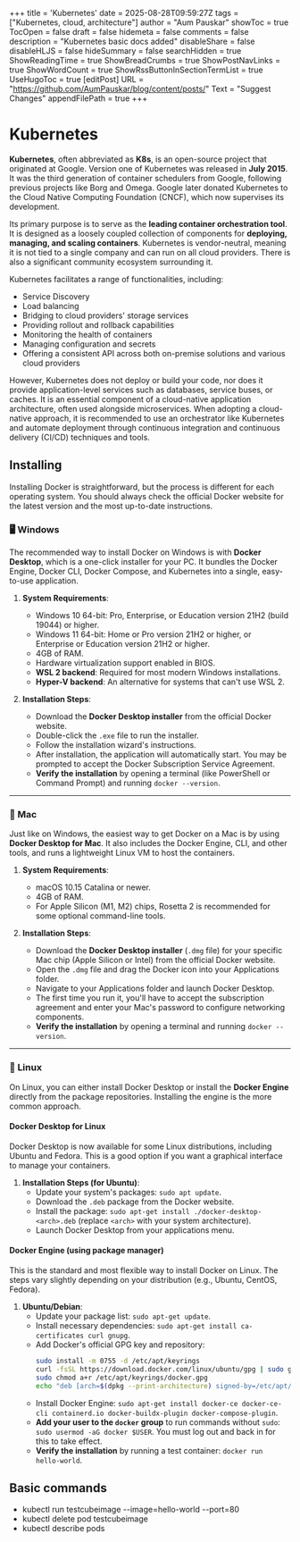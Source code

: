+++
title = 'Kubernetes'
date = 2025-08-28T09:59:27Z
tags = ["Kubernetes, cloud, architecture"]
author = "Aum Pauskar"
showToc = true
TocOpen = false
draft = false
hidemeta = false
comments = false
description = "Kubernetes basic docs added"
disableShare = false
disableHLJS = false
hideSummary = false
searchHidden = true
ShowReadingTime = true
ShowBreadCrumbs = true
ShowPostNavLinks = true
ShowWordCount = true
ShowRssButtonInSectionTermList = true
UseHugoToc = true
[editPost]
    URL = "https://github.com/AumPauskar/blog/content/posts/"
    Text = "Suggest Changes"
    appendFilePath = true
+++

# Kubernetes

**Kubernetes**, often abbreviated as **K8s**, is an open-source project that originated at Google. Version one of Kubernetes was released in **July 2015**. It was the third generation of container schedulers from Google, following previous projects like Borg and Omega. Google later donated Kubernetes to the Cloud Native Computing Foundation (CNCF), which now supervises its development.

Its primary purpose is to serve as the **leading container orchestration tool**. It is designed as a loosely coupled collection of components for **deploying, managing, and scaling containers**. Kubernetes is vendor-neutral, meaning it is not tied to a single company and can run on all cloud providers. There is also a significant community ecosystem surrounding it.

Kubernetes facilitates a range of functionalities, including:
- Service Discovery
- Load balancing
- Bridging to cloud providers' storage services
- Providing rollout and rollback capabilities
- Monitoring the health of containers
- Managing configuration and secrets
- Offering a consistent API across both on-premise solutions and various cloud providers

However, Kubernetes does not deploy or build your code, nor does it provide application-level services such as databases, service buses, or caches. It is an essential component of a cloud-native application architecture, often used alongside microservices. When adopting a cloud-native approach, it is recommended to use an orchestrator like Kubernetes and automate deployment through continuous integration and continuous delivery (CI/CD) techniques and tools.

## Installing

Installing Docker is straightforward, but the process is different for each operating system. You should always check the official Docker website for the latest version and the most up-to-date instructions.


### 🖥️ Windows

The recommended way to install Docker on Windows is with **Docker Desktop**, which is a one-click installer for your PC. It bundles the Docker Engine, Docker CLI, Docker Compose, and Kubernetes into a single, easy-to-use application.

1.  **System Requirements**:

      * Windows 10 64-bit: Pro, Enterprise, or Education version 21H2 (build 19044) or higher.
      * Windows 11 64-bit: Home or Pro version 21H2 or higher, or Enterprise or Education version 21H2 or higher.
      * 4GB of RAM.
      * Hardware virtualization support enabled in BIOS.
      * **WSL 2 backend**: Required for most modern Windows installations.
      * **Hyper-V backend**: An alternative for systems that can't use WSL 2.

2.  **Installation Steps**:

      * Download the **Docker Desktop installer** from the official Docker website.
      * Double-click the `.exe` file to run the installer.
      * Follow the installation wizard's instructions.
      * After installation, the application will automatically start. You may be prompted to accept the Docker Subscription Service Agreement.
      * **Verify the installation** by opening a terminal (like PowerShell or Command Prompt) and running `docker --version`.

-----

### 🍏 Mac

Just like on Windows, the easiest way to get Docker on a Mac is by using **Docker Desktop for Mac**. It also includes the Docker Engine, CLI, and other tools, and runs a lightweight Linux VM to host the containers.

1.  **System Requirements**:

      * macOS 10.15 Catalina or newer.
      * 4GB of RAM.
      * For Apple Silicon (M1, M2) chips, Rosetta 2 is recommended for some optional command-line tools.

2.  **Installation Steps**:

      * Download the **Docker Desktop installer** (`.dmg` file) for your specific Mac chip (Apple Silicon or Intel) from the official Docker website.
      * Open the `.dmg` file and drag the Docker icon into your Applications folder.
      * Navigate to your Applications folder and launch Docker Desktop.
      * The first time you run it, you'll have to accept the subscription agreement and enter your Mac's password to configure networking components.
      * **Verify the installation** by opening a terminal and running `docker --version`.

-----

### 🐧 Linux

On Linux, you can either install Docker Desktop or install the **Docker Engine** directly from the package repositories. Installing the engine is the more common approach.

#### Docker Desktop for Linux

Docker Desktop is now available for some Linux distributions, including Ubuntu and Fedora. This is a good option if you want a graphical interface to manage your containers.

1.  **Installation Steps (for Ubuntu)**:
      * Update your system's packages: `sudo apt update`.
      * Download the `.deb` package from the Docker website.
      * Install the package: `sudo apt-get install ./docker-desktop-<arch>.deb` (replace `<arch>` with your system architecture).
      * Launch Docker Desktop from your applications menu.

#### Docker Engine (using package manager)

This is the standard and most flexible way to install Docker on Linux. The steps vary slightly depending on your distribution (e.g., Ubuntu, CentOS, Fedora).

1.  **Ubuntu/Debian**:
      * Update your package list: `sudo apt-get update`.
      * Install necessary dependencies: `sudo apt-get install ca-certificates curl gnupg`.
      * Add Docker's official GPG key and repository:
        ```sh
        sudo install -m 0755 -d /etc/apt/keyrings
        curl -fsSL https://download.docker.com/linux/ubuntu/gpg | sudo gpg --dearmor -o /etc/apt/keyrings/docker.gpg
        sudo chmod a+r /etc/apt/keyrings/docker.gpg
        echo "deb [arch=$(dpkg --print-architecture) signed-by=/etc/apt/keyrings/docker.gpg] https://download.docker.com/linux/ubuntu $(. /etc/os-release && echo "$VERSION_CODENAME") stable" | sudo tee /etc/apt/sources.list.d/docker.list > /dev/null
        ```
      * Install Docker Engine: `sudo apt-get install docker-ce docker-ce-cli containerd.io docker-buildx-plugin docker-compose-plugin`.
      * **Add your user to the `docker` group** to run commands without `sudo`: `sudo usermod -aG docker $USER`. You must log out and back in for this to take effect.
      * **Verify the installation** by running a test container: `docker run hello-world`.

## Basic commands
- kubectl run testcubeimage --image=hello-world --port=80
- kubectl delete pod testcubeimage
- kubectl describe pods


